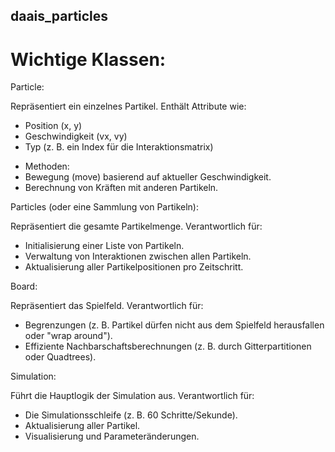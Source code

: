 ## daais_particles


# Wichtige Klassen:

Particle:

Repräsentiert ein einzelnes Partikel.
Enthält Attribute wie:
- Position (x, y)
- Geschwindigkeit (vx, vy)
- Typ (z. B. ein Index für die Interaktionsmatrix)
* Methoden:
* Bewegung (move) basierend auf aktueller Geschwindigkeit.
* Berechnung von Kräften mit anderen Partikeln.

Particles (oder eine Sammlung von Partikeln):

Repräsentiert die gesamte Partikelmenge.
Verantwortlich für:
- Initialisierung einer Liste von Partikeln.
- Verwaltung von Interaktionen zwischen allen Partikeln.
- Aktualisierung aller Partikelpositionen pro Zeitschritt.

Board:

Repräsentiert das Spielfeld.
Verantwortlich für:
- Begrenzungen (z. B. Partikel dürfen nicht aus dem Spielfeld herausfallen oder "wrap around").
- Effiziente Nachbarschaftsberechnungen (z. B. durch Gitterpartitionen oder Quadtrees).

Simulation:

Führt die Hauptlogik der Simulation aus.
Verantwortlich für:
- Die Simulationsschleife (z. B. 60 Schritte/Sekunde).
- Aktualisierung aller Partikel.
- Visualisierung und Parameteränderungen.
